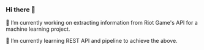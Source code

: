### Hi there 👋

🔭 I’m currently working on extracting information from Riot Game's API for a machine learning project.

🌱 I’m currently learning REST API and pipeline to achieve the above. 

<!--
**dereksov/dereksov** is a ✨ _special_ ✨ repository because its `README.md` (this file) appears on your GitHub profile.

Here are some ideas to get you started:

- 👯 I’m looking to collaborate on ...
- 🤔 I’m looking for help with ...
- 💬 Ask me about ...
- 📫 How to reach me: ...
- 😄 Pronouns: ...
- ⚡ Fun fact: ...
-->
